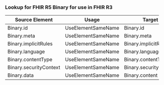 ### Lookup for FHIR R5 Binary for use in FHIR R3

| Source Element | Usage | Target |
| -------------- | ----- | ------ |
| Binary.id | UseElementSameName | Binary.id |
| Binary.meta | UseElementSameName | Binary.meta |
| Binary.implicitRules | UseElementSameName | Binary.implicitRules |
| Binary.language | UseElementSameName | Binary.language |
| Binary.contentType | UseElementSameName | Binary.contentType |
| Binary.securityContext | UseElementSameName | Binary.securityContext |
| Binary.data | UseElementSameName | Binary.content |
